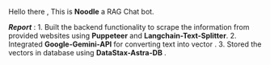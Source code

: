 Hello there ,
This is **Noodle** a RAG Chat bot.

***Report*** : 
    1. Built the backend functionality to scrape the information from provided websites using **Puppeteer** and **Langchain-Text-Splitter**.
    2. Integrated **Google-Gemini-API** for converting text into vector .
    3. Stored the vectors in database using **DataStax-Astra-DB** .
     
